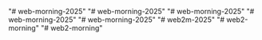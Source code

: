 "# web-morning-2025" 
"# web-morning-2025" 
"# web-morning-2025" 
"# web-morning-2025" 
"# web-morning-2025" 
"# web2m-2025" 
"# web2-morning" 
"# web2-morning" 

